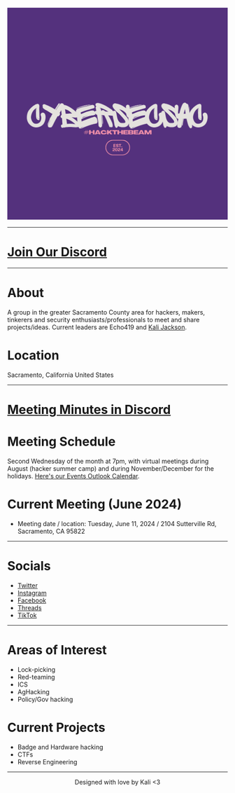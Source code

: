 ![ Logo ](./assets/images/HACKTHEBEAM.png)

---

# [Join Our Discord](https://discord.gg/9YeYME9tWa)

---

# About
A group in the greater Sacramento County area for hackers, makers, tinkerers and security enthusiasts/professionals to meet and share projects/ideas. Current leaders are Echo419 and [Kali Jackson](https://twitter.com/radicalkjax).

# Location
Sacramento, California
United States

---

# [Meeting Minutes in Discord](https://discord.gg/BKJPgvz5kE)

# Meeting Schedule
Second Wednesday of the month at 7pm, with virtual meetings during August (hacker summer camp) and during November/December for the holidays. [Here's our Events Outlook Calendar](https://outlook.live.com/owa/calendar/00000000-0000-0000-0000-000000000000/ac848189-829d-449e-b58f-2ac25373c5b6/cid-9FF9B8699EB1724A/index.html).

# Current Meeting (June 2024)

- Meeting date / location: Tuesday, June 11, 2024 / 2104 Sutterville Rd, Sacramento, CA 95822

---

# Socials
* [Twitter](https://twitter.com/CyberSecSac)
* [Instagram](https://instagram.com/cybersecsac)
* [Facebook](https://facebook.com/profile.php?id=61559952651821)
* [Threads](https://www.threads.net/@cybersecsac)
* [TikTok](https://tiktok.com/@cybersecsac)

---

# Areas of Interest
* Lock-picking
* Red-teaming
* ICS
* AgHacking
* Policy/Gov hacking

# Current Projects
* Badge and Hardware hacking
* CTFs
* Reverse Engineering

---

<div align="center"> Designed with love by Kali <3
